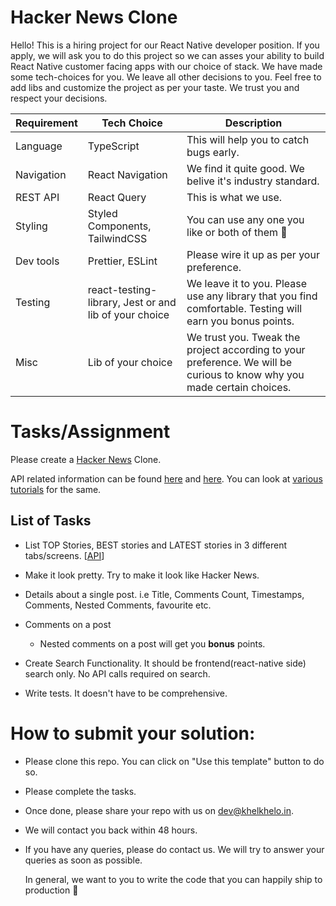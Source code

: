 # Hacker News Clone

Hello! This is a hiring project for our React Native developer position.
If you apply, we will ask you to do this project so we can asses your ability to build React Native customer facing apps with our choice of stack. We have made some tech-choices for you. We leave all other decisions to you. Feel free to add libs and customize the project as per your taste. We trust you and respect your decisions.

| Requirement | Tech Choice                                           | Description                                                  |
| ----------- | ----------------------------------------------------- | ------------------------------------------------------------ |
| Language    | TypeScript                                            | This will help you to catch bugs early. |
| Navigation  | React Navigation                                      | We find it quite good. We belive it's industry standard.     |
| REST API    | React Query                                           | This is what we use.                                         |
| Styling     | Styled Components, TailwindCSS                        | You can use any one you like or both of them 🙂               |
| Dev tools   | Prettier, ESLint                                      | Please wire it up as per your preference.                    |
| Testing     | react-testing-library, Jest or and lib of your choice | We leave it to you. Please use any library that you find comfortable. Testing will earn you bonus points. |
| Misc        | Lib of your choice                                    | We trust you. Tweak the project according to your preference. We will be curious to know why you made certain choices. |

# Tasks/Assignment

Please create a [Hacker News](https://news.ycombinator.com/) Clone. 

API related information can be found [here](https://www.programmableweb.com/api/hacker-news-rest-api) and [here](https://github.com/HackerNews/API).
You can look at [various](https://www.freecodecamp.org/news/how-to-build-a-hacker-news-clone-using-react/) [tutorials](https://news.ycombinator.com/item?id=30373847) for the same.

## List of Tasks

- List TOP Stories, BEST stories and LATEST stories in 3 different tabs/screens. [[API](https://github.com/HackerNews/API#new-top-and-best-stories)]
- Make it look pretty. Try to make it look like Hacker News.
- Details about a single post. i.e Title, Comments Count, Timestamps, Comments, Nested Comments, favourite etc.
- Comments on a post
  - Nested comments on a post will get you **bonus** points.

- Create Search Functionality. It should be frontend(react-native side) search only. No API calls required on search.
- Write tests. It doesn't have to be comprehensive.

# How to submit your solution:

- Please clone this repo. You can click on "Use this template" button to do so.
- Please complete the tasks.
- Once done, please share your repo with us on [dev@khelkhelo.in](mailto:dev@khelkhelo.in).
- We will contact you back within 48 hours.
- If you have any queries, please do contact us. We will try to answer your queries as soon as possible.



  In general, we want to you to write the code that you can happily ship to production 🙂
